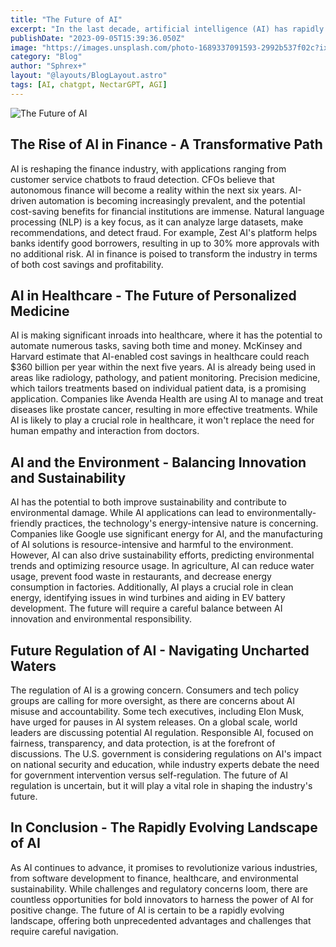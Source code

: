 ```yaml
---
title: "The Future of AI"
excerpt: "In the last decade, artificial intelligence (AI) has rapidly evolved from a theoretical concept to a practical tool that is already transforming many industries"
publishDate: "2023-09-05T15:39:36.050Z"
image: "https://images.unsplash.com/photo-1689337091593-2992b537f02c?ixlib=rb-4.0.3&ixid=M3wxMjA3fDB8MHxwaG90by1wYWdlfHx8fGVufDB8fHx8fA%3D%3D&auto=format&fit=crop&w=1287&q=80"
category: "Blog"
author: "Sphrex+"
layout: "@layouts/BlogLayout.astro"
tags: [AI, chatgpt, NectarGPT, AGI]
---
```


<p><img src="https://images.unsplash.com/photo-1488229297570-58520851e868?ixlib=rb-4.0.3&ixid=M3wxMjA3fDB8MHxwaG90by1wYWdlfHx8fGVufDB8fHx8fA%3D%3D&auto=format&fit=crop&w=1469&q=80" alt="The Future of AI" /></p>

<h2 id="the-rise-of-ai-in-finance-a-transformative-path">The Rise of AI in Finance - A Transformative Path</h2>
<p>AI is reshaping the finance industry, with applications ranging from customer service chatbots to fraud detection. CFOs believe that autonomous finance will become a reality within the next six years. AI-driven automation is becoming increasingly prevalent, and the potential cost-saving benefits for financial institutions are immense. Natural language processing (NLP) is a key focus, as it can analyze large datasets, make recommendations, and detect fraud. For example, Zest AI&#39;s platform helps banks identify good borrowers, resulting in up to 30% more approvals with no additional risk. AI in finance is poised to transform the industry in terms of both cost savings and profitability.</p>
<h2 id="ai-in-healthcare-the-future-of-personalized-medicine">AI in Healthcare - The Future of Personalized Medicine</h2>
<p>AI is making significant inroads into healthcare, where it has the potential to automate numerous tasks, saving both time and money. McKinsey and Harvard estimate that AI-enabled cost savings in healthcare could reach $360 billion per year within the next five years. AI is already being used in areas like radiology, pathology, and patient monitoring. Precision medicine, which tailors treatments based on individual patient data, is a promising application. Companies like Avenda Health are using AI to manage and treat diseases like prostate cancer, resulting in more effective treatments. While AI is likely to play a crucial role in healthcare, it won&#39;t replace the need for human empathy and interaction from doctors.</p>
<h2 id="ai-and-the-environment-balancing-innovation-and-sustainability">AI and the Environment - Balancing Innovation and Sustainability</h2>
<p>AI has the potential to both improve sustainability and contribute to environmental damage. While AI applications can lead to environmentally-friendly practices, the technology&#39;s energy-intensive nature is concerning. Companies like Google use significant energy for AI, and the manufacturing of AI solutions is resource-intensive and harmful to the environment. However, AI can also drive sustainability efforts, predicting environmental trends and optimizing resource usage. In agriculture, AI can reduce water usage, prevent food waste in restaurants, and decrease energy consumption in factories. Additionally, AI plays a crucial role in clean energy, identifying issues in wind turbines and aiding in EV battery development. The future will require a careful balance between AI innovation and environmental responsibility.</p>
<h2 id="future-regulation-of-ai-navigating-uncharted-waters">Future Regulation of AI - Navigating Uncharted Waters</h2>
<p>The regulation of AI is a growing concern. Consumers and tech policy groups are calling for more oversight, as there are concerns about AI misuse and accountability. Some tech executives, including Elon Musk, have urged for pauses in AI system releases. On a global scale, world leaders are discussing potential AI regulation. Responsible AI, focused on fairness, transparency, and data protection, is at the forefront of discussions. The U.S. government is considering regulations on AI&#39;s impact on national security and education, while industry experts debate the need for government intervention versus self-regulation. The future of AI regulation is uncertain, but it will play a vital role in shaping the industry&#39;s future.</p>
<h2 id="in-conclusion-the-rapidly-evolving-landscape-of-ai">In Conclusion - The Rapidly Evolving Landscape of AI</h2>
<p>As AI continues to advance, it promises to revolutionize various industries, from software development to finance, healthcare, and environmental sustainability. While challenges and regulatory concerns loom, there are countless opportunities for bold innovators to harness the power of AI for positive change. The future of AI is certain to be a rapidly evolving landscape, offering both unprecedented advantages and challenges that require careful navigation.</p>
